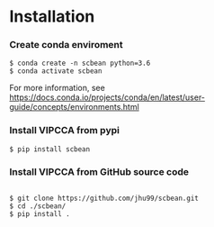 # Installation


### Create conda enviroment

```shell
$ conda create -n scbean python=3.6
$ conda activate scbean
```
For more information, see https://docs.conda.io/projects/conda/en/latest/user-guide/concepts/environments.html

### Install VIPCCA from pypi

```shell
$ pip install scbean
```

### Install VIPCCA from GitHub source code
```shell

$ git clone https://github.com/jhu99/scbean.git
$ cd ./scbean/
$ pip install .
```


